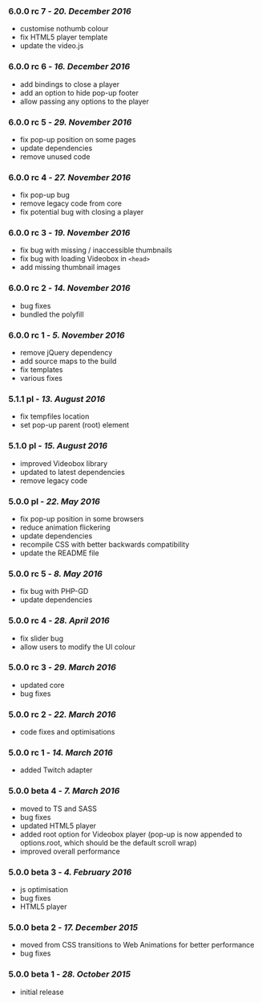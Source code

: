 ### 6.0.0 rc 7 - *20. December 2016*
  * customise nothumb colour
  * fix HTML5 player template
  * update the video.js

### 6.0.0 rc 6 - *16. December 2016*
  * add bindings to close a player
  * add an option to hide pop-up footer
  * allow passing any options to the player

### 6.0.0 rc 5 - *29. November 2016*
  * fix pop-up position on some pages
  * update dependencies
  * remove unused code

### 6.0.0 rc 4 - *27. November 2016*
  * fix pop-up bug
  * remove legacy code from core
  * fix potential bug with closing a player

### 6.0.0 rc 3 - *19. November 2016*
  * fix bug with missing / inaccessible thumbnails
  * fix bug with loading Videobox in ```<head>```
  * add missing thumbnail images

### 6.0.0 rc 2 - *14. November 2016*
  * bug fixes
  * bundled the polyfill

### 6.0.0 rc 1 - *5. November 2016*
  * remove jQuery dependency
  * add source maps to the build
  * fix templates
  * various fixes

### 5.1.1 pl - *13. August 2016*
  * fix tempfiles location
  * set pop-up parent (root) element

### 5.1.0 pl - *15. August 2016*
  * improved Videobox library
  * updated to latest dependencies
  * remove legacy code

### 5.0.0 pl - *22. May 2016*
  * fix pop-up position in some browsers
  * reduce animation flickering
  * update dependencies
  * recompile CSS with better backwards compatibility
  * update the README file

### 5.0.0 rc 5 - *8. May 2016*
  * fix bug with PHP-GD
  * update dependencies

### 5.0.0 rc 4 - *28. April 2016*
  * fix slider bug
  * allow users to modify the UI colour

### 5.0.0 rc 3 - *29. March 2016*
  * updated core
  * bug fixes

### 5.0.0 rc 2 - *22. March 2016*
  * code fixes and optimisations

### 5.0.0 rc 1 - *14. March 2016*
  * added Twitch adapter

### 5.0.0 beta 4 - *7. March 2016*
  * moved to TS and SASS
  * bug fixes
  * updated HTML5 player
  * added root option for Videobox player (pop-up is now appended to options.root, which should be the default scroll wrap)
  * improved overall performance

### 5.0.0 beta 3 - *4. February 2016*
  * js optimisation
  * bug fixes
  * HTML5 player

### 5.0.0 beta 2 - *17. December 2015*
  * moved from CSS transitions to Web Animations for better performance
  * bug fixes

### 5.0.0 beta 1 - *28. October 2015*
  * initial release


